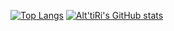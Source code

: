 [![Top Langs](https://github-readme-stats.vercel.app/api/top-langs/?username=alttiri&layout=compact&hide_border=true)](https://github.com/alttiri/)
[![Alt'tiRi's GitHub stats](https://github-readme-stats.vercel.app/api?username=alttiri&hide_title=true&hide_border=true)](https://github.com/alttiri/)
